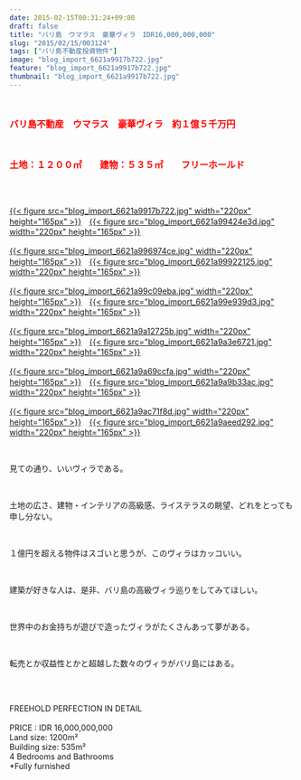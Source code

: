 ```yaml
---
date: 2015-02-15T00:31:24+09:00
draft: false
title: "バリ島　ウマラス　豪華ヴィラ　IDR16,000,000,000"
slug: "2015/02/15/003124"
tags: ["バリ島不動産投資物件"]
image: "blog_import_6621a9917b722.jpg"
feature: "blog_import_6621a9917b722.jpg"
thumbnail: "blog_import_6621a9917b722.jpg"
---
```

<p><font color="#ff0000" size="3"><strong><br/></strong></font></p><p><font color="#ff0000" size="3"><strong>バリ島不動産　ウマラス　豪華ヴィラ　約１億５千万円</strong></font></p><p><font color="#ff0000" size="3"><strong><br/></strong></font></p><p><font color="#ff0000" size="3"><strong>土地：１２００㎡　　建物：５３５㎡　　フリーホールド</strong></font></p><br/><br/><p><a href="blog_import_6621a992cf4cc.jpg">{{< figure src="blog_import_6621a9917b722.jpg" width="220px" height="165px" >}}</a>　<a href="blog_import_6621a99555d78.jpg">{{< figure src="blog_import_6621a99424e3d.jpg" width="220px" height="165px" >}}</a><br/><br/><a href="blog_import_6621a997d5d93.jpg">{{< figure src="blog_import_6621a996974ce.jpg" width="220px" height="165px" >}}</a>　<a href="blog_import_6621a99a5a0e7.jpg">{{< figure src="blog_import_6621a99922125.jpg" width="220px" height="165px" >}}</a><br/><br/><a href="blog_import_6621a99d45a31.jpg">{{< figure src="blog_import_6621a99c09eba.jpg" width="220px" height="165px" >}}</a>　<a href="blog_import_6621a99fcf159.jpg">{{< figure src="blog_import_6621a99e939d3.jpg" width="220px" height="165px" >}}</a><br/><br/><a href="blog_import_6621a9a28924c.jpg">{{< figure src="blog_import_6621a9a12725b.jpg" width="220px" height="165px" >}}</a>　<a href="blog_import_6621a9a52a408.jpg">{{< figure src="blog_import_6621a9a3e6721.jpg" width="220px" height="165px" >}}</a><br/><br/><a href="blog_import_6621a9a827fb7.jpg">{{< figure src="blog_import_6621a9a69ccfa.jpg" width="220px" height="165px" >}}</a>　<a href="blog_import_6621a9aaef1c3.jpg">{{< figure src="blog_import_6621a9a9b33ac.jpg" width="220px" height="165px" >}}</a><br/><br/><a href="blog_import_6621a9adaaff2.jpg">{{< figure src="blog_import_6621a9ac71f8d.jpg" width="220px" height="165px" >}}</a>　<a href="blog_import_6621a9b033fdf.jpg">{{< figure src="blog_import_6621a9aeed292.jpg" width="220px" height="165px" >}}</a><br/></p><br/><p>見ての通り、いいヴィラである。</p><br/><p>土地の広さ、建物・インテリアの高級感、ライステラスの眺望、どれをとっても申し分ない。</p><br/><p>１億円を超える物件はスゴいと思うが、このヴィラはカッコいい。</p><br/><p>建築が好きな人は、是非、バリ島の高級ヴィラ巡りをしてみてほしい。</p><br/><p>世界中のお金持ちが遊びで造ったヴィラがたくさんあって夢がある。</p><br/><p>転売とか収益性とかと超越した数々のヴィラがバリ島にはある。</p><br/><br/><p>FREEHOLD PERFECTION IN DETAIL             <br/>             <br/>PRICE : IDR 16,000,000,000           <br/>Land size: 1200m²        <br/>Building size: 535m²        <br/>4 Bedrooms and Bathrooms<br/>*Fully furnished</p>

